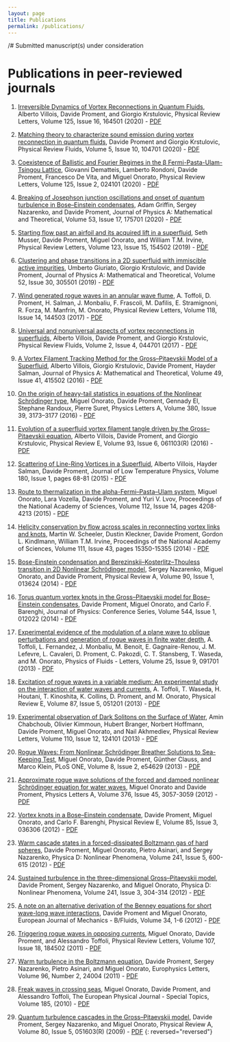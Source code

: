 ```yaml
---
layout: page
title: Publications
permalink: /publications/
---
```


/# Submitted manuscript(s) under consideration


# Publications in peer-reviewed journals
1. [Irreversible Dynamics of Vortex Reconnections in Quantum Fluids](https://doi.org/10.1103/PhysRevLett.125.164501), Alberto Villois, Davide Proment, and Giorgio Krstulovic, Physical Review Letters, Volume 125, Issue 16, 164501 (2020) - [PDF](/research/assets/papers/PhysRevLett.125.164501.pdf)

0. [Matching theory to characterize sound emission during vortex reconnection in quantum fluids](https://doi.org/10.1103/PhysRevFluids.5.104701), Davide Proment and Giorgio Krstulovic, Physical Review Fluids, Volume 5, Issue 10, 104701 (2020) - [PDF](/research/assets/papers/PhysRevFluids.5.104701.pdf)

0. [Coexistence of Ballistic and Fourier Regimes in the β Fermi-Pasta-Ulam-Tsingou Lattice](https://doi.org/10.1103/PhysRevLett.125.024101), Giovanni Dematteis, Lamberto Rondoni, Davide Proment, Francesco De Vita, and Miguel Onorato, Physical Review Letters, Volume 125, Issue 2, 024101 (2020) - [PDF](/research/assets/papers/PhysRevLett.125.024101.pdf)

0. [Breaking of Josephson junction oscillations and onset of quantum turbulence in Bose–Einstein condensates](https://doi.org/10.1088/1751-8121/ab7ad0), Adam Griffin, Sergey Nazarenko, and Davide Proment, Journal of Physics A: Mathematical and Theoretical, Volume 53, Issue 17, 175701 (2020) - [PDF](/research/assets/papers/JPA.53.175701.pdf)

0. [Starting flow past an airfoil and its acquired lift in a superfluid](https://journals.aps.org/prl/abstract/10.1103/PhysRevLett.123.154502), Seth Musser, Davide Proment, Miguel Onorato, and William T.M. Irvine, Physical Review Letters, Volume 123, Issue 15, 154502 (2019) - [PDF](/research/assets/papers/PhysRevLett.123.154502.pdf)

0. [Clustering and phase transitions in a 2D superfluid with immiscible active impurities](https://doi.org/10.1088/1751-8121/ab2607), Umberto Giuriato, Giorgio Krstulovic, and Davide Proment, Journal of Physics A: Mathematical and Theoretical, Volume 52, Issue 30, 305501 (2019) - [PDF](https://iopscience.iop.org/article/10.1088/1751-8121/ab2607/pdf)

0. [Wind generated rogue waves in an annular wave flume](https://doi.org/10.1103/PhysRevLett.118.144503), A. Toffoli, D. Proment, H. Salman, J. Monbaliu, F. Frascoli, M. Dafilis, E. Stramignoni, R. Forza, M. Manfrin, M. Onorato, Physical Review Letters, Volume 118, Issue 14, 144503 (2017) - [PDF](/research/assets/papers/PhysRevLett.118.144503.pdf)

0. [Universal and nonuniversal aspects of vortex reconnections in superfluids](https://doi.org/10.1103/PhysRevFluids.2.044701), Alberto Villois, Davide Proment, and Giorgio Krstulovic, Physical Review Fluids, Volume 2, Issue 4, 044701 (2017) - [PDF](/research/assets/papers/PhysRevFluids.2.044701.pdf)

0. [A Vortex Filament Tracking Method for the Gross–Pitaevskii Model of a Superfluid](https://doi.org/10.1088/1751-8113/49/41/415502), Alberto Villois, Giorgio Krstulovic, Davide Proment, Hayder Salman, Journal of Physics A: Mathematical and Theoretical, Volume 49, Issue 41, 415502 (2016) - [PDF](/research/assets/papers/JPA.49.415502.pdf)

0. [On the origin of heavy-tail statistics in equations of the Nonlinear Schrödinger type](https://doi.org/10.1016/j.physleta.2016.07.048), Miguel Onorato, Davide Proment, Gennady El, Stephane Randoux, Pierre Suret, Physics Letters A, Volume 380, Issue 39, 3173–3177 (2016) - [PDF](/research/assets/papers/PLA.380.3173.pdf)

0. [Evolution of a superfluid vortex filament tangle driven by the Gross–Pitaevskii equation](https://doi.org/10.1103/PhysRevE.93.061103), Alberto Villois, Davide Proment, and Giorgio Krstulovic, Physical Review E, Volume 93, Issue 6, 061103(R) (2016) - [PDF](/research/assets/papers/PhysRevE.93.061103.pdf)

0. [Scattering of Line-Ring Vortices in a Superfluid](https://doi.org/10.1007/s10909-015-1293-y), Alberto Villois, Hayder Salman, Davide Proment, Journal of Low Temperature Physics, Volume 180, Issue 1, pages 68-81 (2015) - [PDF](/research/assets/papers/JLTP.180.68.pdf)

0. [Route to thermalization in the alpha-Fermi–Pasta–Ulam system](https://doi.org/10.1073/pnas.1404397112), Miguel Onorato, Lara Vozella, Davide Proment, and Yuri V. Lvov, Proceedings of the National Academy of Sciences, Volume 112, Issue 14, pages 4208-4213 (2015) - [PDF](/research/assets/papers/PNAS.112.4208.full.pdf)

0. [Helicity conservation by flow across scales in reconnecting vortex links and knots](https://doi.org/10.1073/pnas.1407232111), Martin W. Scheeler, Dustin Kleckner, Davide Proment, Gordon L. Kindlmann, William T.M. Irvine, Proceedings of the National Academy of Sciences, Volume 111, Issue 43, pages 15350-15355 (2014) - [PDF](/research/assets/papers/PNAS.111.15350.full.pdf)

0. [Bose-Einstein condensation and Berezinskii–Kosterlitz–Thouless transition in 2D Nonlinear Schrödinger model](https://doi.org/10.1103/PhysRevA.90.013624), Sergey Nazarenko, Miguel Onorato, and Davide Proment, Physical Review A, Volume 90, Issue 1, 013624 (2014) - [PDF](/research/assets/papers/PhysRevA.90.013624.pdf)

0. [Torus quantum vortex knots in the Gross–Pitaevskii model for Bose–Einstein condensates](https://doi.org/10.1088/1742-6596/544/1/012022), Davide Proment, Miguel Onorato, and Carlo F. Barenghi, Journal of Physics: Conference Series, Volume 544, Issue 1, 012022 (2014) - [PDF](https://iopscience.iop.org/article/10.1088/1742-6596/544/1/012022/pdf)

0. [Experimental evidence of the modulation of a plane wave to oblique perturbations and generation of rogue waves in finite water depth](https://doi.org/10.1063/1.4821810), A. Toffoli, L. Fernandez, J. Monbaliu, M. Benoit, E. Gagnaire-Renou, J. M. Lefevre, L. Cavaleri, D. Proment, C. Pakozdi, C. T. Stansberg, T. Waseda, and M. Onorato, Physics of Fluids - Letters, Volume 25, Issue 9, 091701 (2013) - [PDF](/research/assets/papers/PoF.25.091701.pdf)

0. [Excitation of rogue waves in a variable medium: An experimental study on the interaction of water waves and currents](https://doi.org/10.1103/PhysRevE.87.051201), A. Toffoli, T. Waseda, H. Houtani, T. Kinoshita, K. Collins, D. Proment, and M. Onorato, Physical Review E, Volume 87, Issue 5, 051201 (2013) - [PDF](/research/assets/papers/PhysRevE.87.051201.pdf)

0. [Experimental observation of Dark Solitons on the Surface of Water](https://doi.org/10.1103/PhysRevLett.110.124101), Amin Chabchoub, Olivier Kimmoun, Hubert Branger, Norbert Hoffmann, Davide Proment, Miguel Onorato, and Nail Akhmediev, Physical Review Letters, Volume 110, Issue 12, 124101 (2013) - [PDF](/research/assets/papers/PhysRevLett.110.124101.pdf)

0. [Rogue Waves: From Nonlinear Schrödinger Breather Solutions to Sea-Keeping Test](https://doi.org/10.1371/journal.pone.0054629), Miguel Onorato, Davide Proment, Günther Clauss, and Marco Klein, PLoS ONE, Volume 8, Issue 2, e54629 (2013) - [PDF](/research/assets/papers/PONE.8.e54629.pdf)

0. [Approximate rogue wave solutions of the forced and damped nonlinear Schrödinger equation for water waves](https://doi.org/10.1016/j.physleta.2012.05.063), Miguel Onorato and Davide Proment, Physics Letters A, Volume 376, Issue 45, 3057-3059 (2012) - [PDF](/research/assets/papers/PLA.376.3057.pdf)

0. [Vortex knots in a Bose–Einstein condensate](https://doi.org/10.1103/PhysRevE.85.036306), Davide Proment, Miguel Onorato, and Carlo F. Barenghi, Physical Review E, Volume 85, Issue 3, 036306 (2012) - [PDF](/research/assets/papers/PhysRevE.85.036306.pdf)

0. [Warm cascade states in a forced-dissipated Boltzmann gas of hard spheres](https://doi.org/10.1016/j.physd.2011.11.019), Davide Proment, Miguel Onorato, Pietro Asinari, and Sergey Nazarenko, Physica D: Nonlinear Phenomena, Volume 241, Issue 5, 600-615 (2012) - [PDF](/research/assets/papers/PhysRevE.85.036306.pdf)

0. [Sustained turbulence in the three-dimensional Gross–Pitaevskii model](https://doi.org/10.1016/j.physd.2011.06.007), Davide Proment, Sergey Nazarenko, and Miguel Onorato, Physica D: Nonlinear Phenomena, Volume 241, Issue 3, 304-314 (2012) - [PDF](/research/assets/papers/PhysD.241.304.pdf)

0. [A note on an alternative derivation of the Benney equations for short wave-long wave interactions](https://doi.org/10.1016/j.euromechflu.2012.01.002), Davide Proment and Miguel Onorato, European Journal of Mechanics - B/Fluids, Volume 34, 1-6 (2012) - [PDF](/research/assets/papers/EJMB.34.1.pdf)

0. [Triggering rogue waves in opposing currents](https://doi.org/10.1103/PhysRevLett.107.184502), Miguel Onorato, Davide Proment, and Alessandro Toffoli, Physical Review Letters, Volume 107, Issue 18, 184502 (2011) - [PDF](/research/assets/papers/PhysRevLett.107.184502.pdf)

0. [Warm turbulence in the Boltzmann equation](https://doi.org/10.1209/0295-5075/96/24004), Davide Proment, Sergey Nazarenko, Pietro Asinari, and Miguel Onorato, Europhysics Letters, Volume 96, Number 2, 24004 (2011) - [PDF](/research/assets/papers/EPL.96.24004.pdf)

0. [Freak waves in crossing seas](https://doi.org/10.1140/epjst/e2010-01237-8), Miguel Onorato, Davide Proment, and Alessandro Toffoli, The European Physical Journal - Special Topics, Volume 185, (2010) - [PDF](/research/assets/papers/EPJST.185.45.pdf)

0. [Quantum turbulence cascades in the Gross–Pitaevskii model](https://doi.org/10.1103/PhysRevA.80.051603), Davide Proment, Sergey Nazarenko, and Miguel Onorato, Physical Review A, Volume 80, Issue 5, 051603(R) (2009) - [PDF](/research/assets/papers/PhysRevA.80.051603.pdf)
{: reversed="reversed"}
